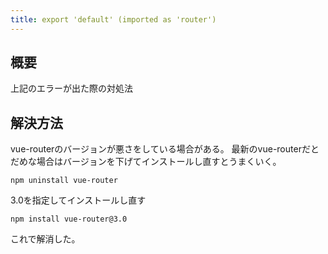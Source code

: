 ```yaml
---
title: export 'default' (imported as 'router') 
---
```


## 概要
上記のエラーが出た際の対処法

## 解決方法

vue-routerのバージョンが悪さをしている場合がある。
最新のvue-routerだとだめな場合はバージョンを下げてインストールし直すとうまくいく。

```
npm uninstall vue-router
```

3.0を指定してインストールし直す

```
npm install vue-router@3.0
```

これで解消した。